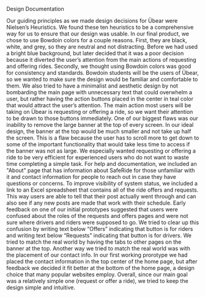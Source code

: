 Design Documentation

Our guiding principles as we made design decisions for Übear were Nielsen’s Heuristics. We found these ten heuristics to be a comprehensive way for us to ensure that our design was usable. In our final product, we chose to use Bowdoin colors for a couple reasons. First, they are black, white, and grey, so they are neutral and not distracting. Before we had used a bright blue background, but later decided that it was a poor decision because it diverted the user’s attention from the main actions of requesting and offering rides. Secondly, we thought using Bowdoin colors was good for consistency and standards. Bowdoin students will be the users of Übear, so we wanted to make sure the design would be familiar and comfortable to them. We also tried to have a minimalist and aesthetic design by not bombarding the main page with unnecessary text that could overwhelm a user, but rather having the action buttons placed in the center in teal color that would attract the user’s attention. The main action most users will be taking on Übear is requesting or offering a ride, so we want their attention to be drawn to those buttons immediately. One of our biggest flaws was our inability to remove the large banner at the top of every screen. In our ideal design, the banner at the top would be much smaller and not take up half the screen. This is a flaw because the user has to scroll more to get down to some of the important functionality that would take less time to access if the banner was not as large. We especially wanted requesting or offering a ride to be very efficient for experienced users who do not want to waste time completing a simple task. For help and documentation, we included an "About" page that has information about SafeRide for those unfamiliar with it and contact information for people to reach out in case they have questions or concerns. To improve visibility of system status, we included a link to an Excel spreadsheet that contains all of the ride offers and requests. This way users are able to tell that their post actually went through and can also see if any new posts are made that work with their schedule. Early feedback on one of our initial prototypes suggested that users were confused about the roles of the requests and offers pages and were not sure where drivers and riders were supposed to go. We tried to clear up this confusion by writing text below “Offers” indicating that button is for riders and writing text below “Requests” indicating that button is for drivers. We tried to match the real world by having the tabs to other pages on the banner at the top. Another way we tried to match the real world was with the placement of our contact info. In our first working prorotype we had placed the contact information in the top center of the home page, but after feedback we decided it fit better at the bottom of the home page, a design choice that many popular websites employ. Overall, since our main goal was a relatively simple one (request or offer a ride), we tried to keep the design simple and intuitive.
